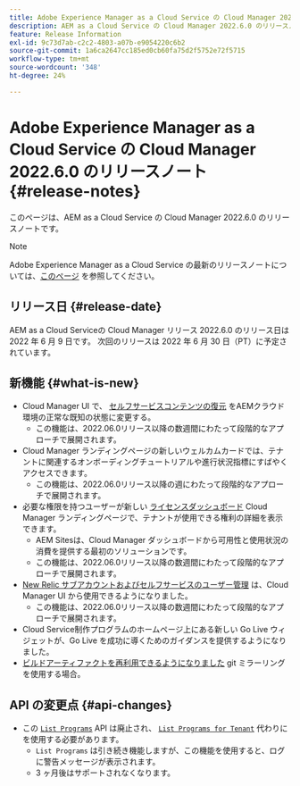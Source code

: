 ```yaml
---
title: Adobe Experience Manager as a Cloud Service の Cloud Manager 2022.6.0 のリリースノート
description: AEM as a Cloud Service の Cloud Manager 2022.6.0 のリリースノートです。
feature: Release Information
exl-id: 9c73d7ab-c2c2-4803-a07b-e9054220c6b2
source-git-commit: 1a6ca2647cc185ed0cb60fa75d2f5752e72f5715
workflow-type: tm+mt
source-wordcount: '348'
ht-degree: 24%

---
```



# Adobe Experience Manager as a Cloud Service の Cloud Manager 2022.6.0 のリリースノート {#release-notes}

このページは、AEM as a Cloud Service の Cloud Manager 2022.6.0 のリリースノートです。

>[!NOTE]
>
>Adobe Experience Manager as a Cloud Service の最新のリリースノートについては、[このページ](/help/release-notes/release-notes-cloud/release-notes-current.md) を参照してください。

## リリース日 {#release-date}

AEM as a Cloud Serviceの Cloud Manager リリース 2022.6.0 のリリース日は 2022 年 6 月 9 日です。 次回のリリースは 2022 年 6 月 30 日（PT）に予定されています。

## 新機能 {#what-is-new}

* Cloud Manager UI で、 [セルフサービスコンテンツの復元](/help/operations/backup.md) をAEMクラウド環境の正常な既知の状態に変更する。
   * この機能は、2022.06.0リリース以降の数週間にわたって段階的なアプローチで展開されます。
* Cloud Manager ランディングページの新しいウェルカムカードでは、テナントに関連するオンボーディングチュートリアルや進行状況指標にすばやくアクセスできます。
   * この機能は、2022.06.0リリース以降の週にわたって段階的なアプローチで展開されます。
* 必要な権限を持つユーザーが新しい [ライセンスダッシュボード](/help/implementing/cloud-manager/license-dashboard.md) Cloud Manager ランディングページで、テナントが使用できる権利の詳細を表示できます。
   * AEM Sitesは、Cloud Manager ダッシュボードから可用性と使用状況の消費を提供する最初のソリューションです。
   * この機能は、2022.06.0リリース以降の数週間にわたって段階的なアプローチで展開されます。
* [New Relic サブアカウントおよびセルフサービスのユーザー管理](/help/implementing/cloud-manager/user-access-new-relic.md) は、Cloud Manager UI から使用できるようになりました。
   * この機能は、2022.06.0リリース以降の数週間にわたって段階的なアプローチで展開されます。
* Cloud Service制作プログラムのホームページ上にある新しい Go Live ウィジェットが、Go Live を成功に導くためのガイダンスを提供するようになりました。
* [ビルドアーティファクトを再利用できるようになりました](/help/implementing/cloud-manager/getting-access-to-aem-in-cloud/setting-up-project.md#build-artifact-reuse) git ミラーリングを使用する場合。

## API の変更点 {#api-changes}

* この [`List Programs`](https://developer.adobe.com/experience-cloud/cloud-manager/reference/api/#operation/getPrograms) API は廃止され、 [`List Programs for Tenant`](https://developer.adobe.com/experience-cloud/cloud-manager/reference/api/#operation/getProgramsForTenant) 代わりにを使用する必要があります。
   * `List Programs` は引き続き機能しますが、この機能を使用すると、ログに警告メッセージが表示されます。
   * 3 ヶ月後はサポートされなくなります。

